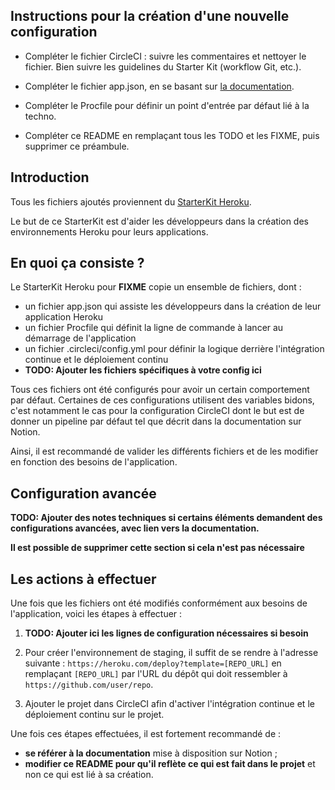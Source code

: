 ## Instructions pour la création d'une nouvelle configuration

- Compléter le fichier CircleCI : suivre les commentaires et nettoyer le
   fichier. Bien suivre les guidelines du Starter Kit (workflow Git, etc.).

- Compléter le fichier app.json, en se basant sur [la documentation](https://devcenter.heroku.com/articles/app-json-schema).

- Compléter le Procfile pour définir un point d'entrée par défaut lié à la
  techno.

- Compléter ce README en remplaçant tous les TODO et les FIXME, puis supprimer
  ce préambule.

## Introduction

Tous les fichiers ajoutés proviennent du
[StarterKit Heroku](https://github.com/Linkvalue-Booster/configs).

Le but de ce StarterKit est d'aider les développeurs dans la création des
environnements Heroku pour leurs applications.

## En quoi ça consiste ?

Le StarterKit Heroku pour **FIXME** copie un ensemble de fichiers, dont :
- un fichier app.json qui assiste les développeurs dans la création de leur
  application Heroku
- un fichier Procfile qui définit la ligne de commande à lancer au démarrage de
  l'application
- un fichier .circleci/config.yml pour définir la logique derrière
  l'intégration continue et le déploiement continu
- **TODO: Ajouter les fichiers spécifiques à votre config ici**

Tous ces fichiers ont été configurés pour avoir un certain comportement par
défaut. Certaines de ces configurations utilisent des variables bidons, c'est
notamment le cas pour la configuration CircleCI dont le but est de donner un
pipeline par défaut tel que décrit dans la documentation sur Notion.

Ainsi, il est recommandé de valider les différents fichiers et de les modifier
en fonction des besoins de l'application.

## Configuration avancée

**TODO: Ajouter des notes techniques si certains éléments demandent des
configurations avancées, avec lien vers la documentation.**

**Il est possible de supprimer cette section si cela n'est pas nécessaire**

## Les actions à effectuer

Une fois que les fichiers ont été modifiés conformément aux besoins de
l'application, voici les étapes à effectuer :

1. **TODO: Ajouter ici les lignes de configuration nécessaires si besoin**

2. Pour créer l'environnement de staging, il suffit de se rendre à l'adresse
   suivante : `https://heroku.com/deploy?template=[REPO_URL]` en remplaçant
   `[REPO_URL]` par l'URL du dépôt qui doit ressembler à
   `https://github.com/user/repo`.

3. Ajouter le projet dans CircleCI afin d'activer l'intégration continue et le
   déploiement continu sur le projet.

Une fois ces étapes effectuées, il est fortement recommandé de :
- **se référer à la documentation** mise à disposition sur Notion ;
- **modifier ce README pour qu'il reflète ce qui est fait dans le projet** et
  non ce qui est lié à sa création.
